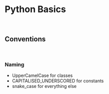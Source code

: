 # Python Basics

&nbsp;
## Conventions

&nbsp;
### Naming
* UpperCamelCase for classes
* CAPITALISED_UNDERSCORED for constants
* snake_case for everything else
